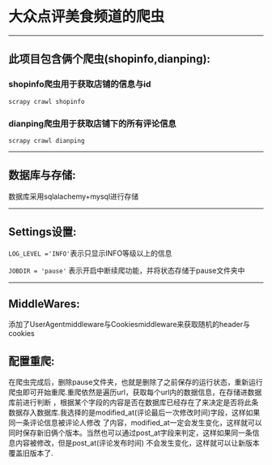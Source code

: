 # 大众点评美食频道的爬虫

---
## 此项目包含俩个爬虫(shopinfo,dianping):
### shopinfo爬虫用于获取店铺的信息与id
`scrapy crawl shopinfo`
### dianping爬虫用于获取店铺下的所有评论信息
`scrapy crawl dianping`

---
## 数据库与存储:

 数据库采用sqlalachemy+mysql进行存储

---
## Settings设置:
`LOG_LEVEL ='INFO'`表示只显示INFO等级以上的信息

`JOBDIR = 'pause'` 表示开启中断续爬功能，并将状态存储于pause文件夹中

---
## MiddleWares:
添加了UserAgentmiddleware与Cookiesmiddleware来获取随机的header与cookies

## 配置重爬:
在爬虫完成后，删除pause文件夹，也就是删除了之前保存的运行状态，重新运行爬虫即可开始重爬.重爬依然是遍历url，获取每个url内的数据信息，在存储进数据库前进行判断
，根据某个字段的内容是否在数据库已经存在了来决定是否将此条数据存入数据库.我选择的是modified_at(评论最后一次修改时间)字段，这样如果同一条评论信息被评论人修改
了内容，modified_at一定会发生变化，这样就可以同时保存新旧俩个版本。当然也可以通过post_at字段来判定，这样如果同一条信息内容被修改，但是post_at(评论发布时间)
不会发生变化，这样就可以让新版本覆盖旧版本了.

